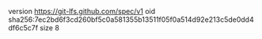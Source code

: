 version https://git-lfs.github.com/spec/v1
oid sha256:7ec2bd6f3cd260bf5c0a581355b13511f05f0a514d92e213c5de0dd4df6c5c7f
size 8
